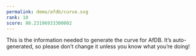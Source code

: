 ```yaml
---
permalink: demo/afdb/curve.svg
rank: 10
score: 80.23196933300002
---
```


This is the information needed to generate the curve for AfDB. It’s
auto-generated, so please don’t change it unless you know what you’re
doing!
